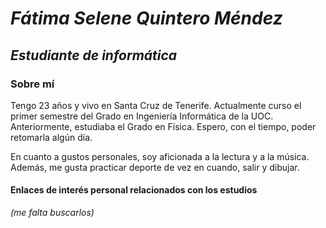 # _Fátima Selene Quintero Méndez_
## _Estudiante de informática_
### **Sobre mí**
Tengo 23 años y vivo en Santa Cruz de Tenerife. Actualmente curso el primer semestre del Grado en Ingeniería Informática de la UOC.   Anteriormente, estudiaba el Grado en Física. Espero, con el tiempo, poder retomarla algún día.

En cuanto a gustos personales, soy aficionada a la lectura y a la música. Además, me gusta practicar deporte de vez en cuando, salir y dibujar.   


#### Enlaces de interés personal relacionados con los estudios
_(me falta buscarlos)_
